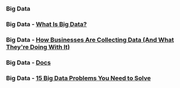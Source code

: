 ### Big Data

### Big Data - [What Is Big Data?](https://www.businessnewsdaily.com/4522-big-data.html#:~:text=Big%20data%20encompasses%20a%20wide,the%20more%20reliable%20the%20solution.)

### Big Data - [How Businesses Are Collecting Data (And What They're Doing With It)](https://www.businessnewsdaily.com/10625-businesses-collecting-data.html)

### Big Data - [Docs](https://www.sas.com/en_in/insights/big-data/what-is-big-data.html)

### Big Data - [15 Big Data Problems You Need to Solve](https://www.solvexia.com/blog/15-big-data-problems-you-need-to-solve)